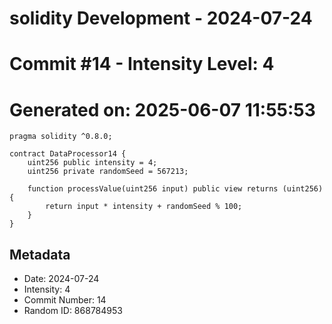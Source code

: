 ﻿# solidity Development - 2024-07-24
# Commit #14 - Intensity Level: 4
# Generated on: 2025-06-07 11:55:53
```solidity
pragma solidity ^0.8.0;

contract DataProcessor14 {
    uint256 public intensity = 4;
    uint256 private randomSeed = 567213;

    function processValue(uint256 input) public view returns (uint256) {
        return input * intensity + randomSeed % 100;
    }
}
```
## Metadata
- Date: 2024-07-24
- Intensity: 4
- Commit Number: 14
- Random ID: 868784953

